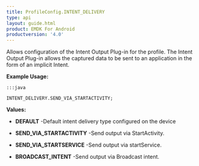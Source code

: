```yaml
---
title: ProfileConfig.INTENT_DELIVERY
type: api
layout: guide.html
product: EMDK For Android
productversion: '4.0'
---
```



Allows configuration of the Intent Output Plug-in for the profile. 
 The Intent Output Plug-in allows the captured data to be sent to an application in the form of an implicit Intent.
 
 

**Example Usage:**
	
	:::java
	
	INTENT_DELIVERY.SEND_VIA_STARTACTIVITY;
	


**Values:**

* **DEFAULT** -Default intent delivery type configured on the device

* **SEND_VIA_STARTACTIVITY** -Send output via StartActivity.

* **SEND_VIA_STARTSERVICE** -Send output via startService.

* **BROADCAST_INTENT** -Send output via Broadcast intent.












